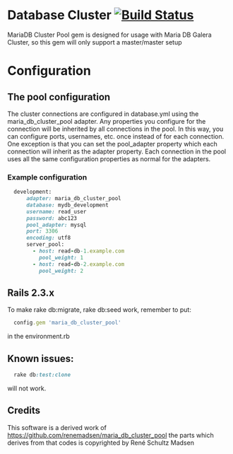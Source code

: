 # Database Cluster [![Build Status](https://travis-ci.org/renemadsen/maria_db_cluster_pool.png)](https://travis-ci.org/renemadsen/maria_db_cluster_pool)

MariaDB Cluster Pool gem is designed for usage with Maria DB Galera Cluster, so this gem will only support a master/master setup

# Configuration

## The pool configuration

The cluster connections are configured in database.yml using the maria_db_cluster_pool adapter. Any properties you configure for the connection will be inherited by all connections in the pool. In this way, you can configure ports, usernames, etc. once instead of for each connection. One exception is that you can set the pool_adapter property which each connection will inherit as the adapter property. Each connection in the pool uses all the same configuration properties as normal for the adapters.

### Example configuration

```ruby
  development:
      adapter: maria_db_cluster_pool
      database: mydb_development
      username: read_user
      password: abc123
      pool_adapter: mysql
      port: 3306
      encoding: utf8
      server_pool:
        - host: read-db-1.example.com
          pool_weight: 1
        - host: read-db-2.example.com
          pool_weight: 2
```

## Rails 2.3.x

To make rake db:migrate, rake db:seed work, remember to put:

```ruby
  config.gem 'maria_db_cluster_pool'
```

in the environment.rb

## Known issues:

```ruby
  rake db:test:clone
```

will not work.

## Credits

This software is a derived work of https://github.com/renemadsen/maria_db_cluster_pool the parts which derives from that codes is copyrighted by René Schultz Madsen
